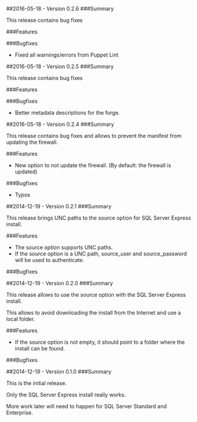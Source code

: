 ##2016-05-18 - Version 0.2.6
###Summary

 This release contains bug fixes 

###Features

###Bugfixes
- Fixed all warnings/errors from Puppet Lint

##2016-05-18 - Version 0.2.5
###Summary

 This release contains bug fixes 

###Features

###Bugfixes
- Better metadata descriptions for the forge.

##2016-05-18 - Version 0.2.4
###Summary

 This release contains bug fixes and allows to prevent the manifest from updating the firewall.

###Features
- New option to not update the firewall. (By default: the firewall is updated)

###Bugfixes
- Typos


##2014-12-19 - Version 0.2.1
###Summary

 This release brings UNC paths to the source option for SQL Server Express install.

###Features
- The source option supports UNC paths.
- If the source option is a UNC path, source_user and source_password will be used to authenticate.

###Bugfixes


##2014-12-19 - Version 0.2.0
###Summary

This release allows to use the source option with the SQL Server Express install.

This allows to avoid downloading the install from the Internet and use a local folder.

###Features
- If the source option is not empty, it should point to a folder where the install can be found.

###Bugfixes



##2014-12-19 - Version 0.1.0
###Summary

This is the initial release.

Only the SQL Server Express install really works.

More work later will need to happen for SQL Server Standard and Enterprise.
